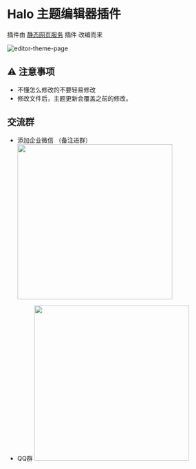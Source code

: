 # Halo 主题编辑器插件

插件由 [静态网页服务](https://www.halo.run/store/apps/app-gFkMn) 插件 改编而来

![editor-theme-page](https://api.minio.yyds.pink/halo-docs/2025/07/editor-theme-page.webp)

## ⚠️ 注意事项

- 不懂怎么修改的不要轻易修改
- 修改文件后，主题更新会覆盖之前的修改。


## 交流群
* 添加企业微信 （备注进群）
  <img width="360" src="https://api.minio.yyds.pink/kunkunyu/files/2025/02/%E5%BE%AE%E4%BF%A1%E5%9B%BE%E7%89%87_20250212142105-pbceif.jpg" />

* QQ群
  <img width="360" src="https://api.minio.yyds.pink/kunkunyu/files/2025/05/qq-708998089-iqowsh.webp" />
